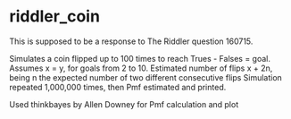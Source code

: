 # riddler_coin

This is supposed to be a response to The Riddler question 160715.

Simulates a coin flipped up to 100 times to reach Trues - Falses = goal. Assumes x = y, for goals
from 2 to 10. Estimated number of flips x + 2n, being n the expected number of two different consecutive flips
Simulation repeated 1,000,000 times, then Pmf estimated and printed.

Used thinkbayes by Allen Downey for Pmf calculation and plot

